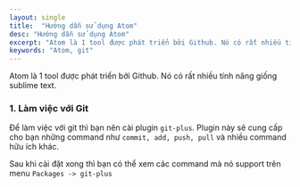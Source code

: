 ```yaml
---
layout: single
title:  "Hướng dẫn sử dụng Atom"
desc: "Hướng dẫn sử dụng Atom"
excerpt: "Atom là 1 tool được phát triển bởi Github. Nó có rất nhiều tính năng giống sublime text."
keywords: "Atom, git"
---
```


Atom là 1 tool được phát triển bởi Github. Nó có rất nhiều tính năng giống sublime text.

### 1. Làm việc với Git

Để làm việc với git thì bạn nên cài plugin `git-plus`. Plugin này sẽ cung cấp cho bạn những command như `commit, add, push, pull` và nhiều command hữu ích khác.

Sau khi cài đặt xong thì bạn có thể xem các command mà nó support trên menu `Packages -> git-plus`
